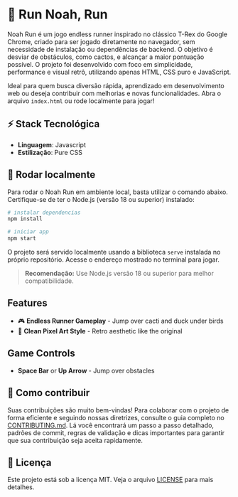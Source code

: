 
# 🦕 Run Noah, Run

Noah Run é um jogo endless runner inspirado no clássico T-Rex do Google Chrome, criado para ser jogado diretamente no navegador, sem necessidade de instalação ou dependências de backend. O objetivo é desviar de obstáculos, como cactos, e alcançar a maior pontuação possível. O projeto foi desenvolvido com foco em simplicidade, performance e visual retrô, utilizando apenas HTML, CSS puro e JavaScript.

Ideal para quem busca diversão rápida, aprendizado em desenvolvimento web ou deseja contribuir com melhorias e novas funcionalidades. Abra o arquivo `index.html` ou rode localmente para jogar!

<!--
<div align="center">
  <img src="assets/images/logo-banner.png" alt="Logo" />
</div>
-->

## ⚡ Stack Tecnológica

- **Linguagem**: Javascript
- **Estilização**: Pure CSS

## 🚀 Rodar localmente

Para rodar o Noah Run em ambiente local, basta utilizar o comando abaixo. Certifique-se de ter o Node.js (versão 18 ou superior) instalado:

```bash
# instalar dependencias
npm install

# iniciar app
npm start
```

O projeto será servido localmente usando a biblioteca `serve` instalada no próprio repositório. Acesse o endereço mostrado no terminal para jogar.

> **Recomendação:** Use Node.js versão 18 ou superior para melhor compatibilidade.

## Features

- 🎮 **Endless Runner Gameplay** - Jump over cacti and duck under birds
- 🎨 **Clean Pixel Art Style** - Retro aesthetic like the original

## Game Controls

- **Space Bar** or **Up Arrow** - Jump over obstacles

## 🤝 Como contribuir

Suas contribuições são muito bem-vindas! Para colaborar com o projeto de forma eficiente e seguindo nossas diretrizes, consulte o guia completo no [CONTRIBUTING.md](CONTRIBUTING.md). Lá você encontrará um passo a passo detalhado, padrões de commit, regras de validação e dicas importantes para garantir que sua contribuição seja aceita rapidamente.

## 📜 Licença

Este projeto está sob a licença MIT. Veja o arquivo [LICENSE](LICENSE) para mais detalhes.
